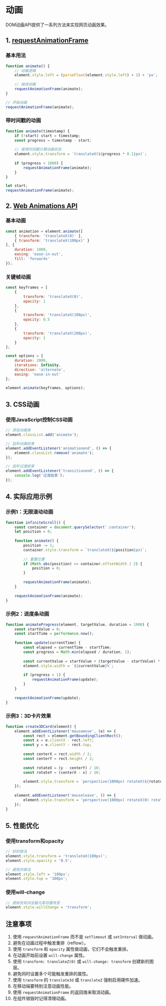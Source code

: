 # 动画

DOM动画API提供了一系列方法来实现网页动画效果。

## 1. [requestAnimationFrame](https://developer.mozilla.org/zh-CN/docs/Web/API/window/requestAnimationFrame)

### 基本用法

```javascript
function animate() {
    // 动画逻辑
    element.style.left = (parseFloat(element.style.left) + 1) + 'px';
    
    // 继续动画
    requestAnimationFrame(animate);
}

// 开始动画
requestAnimationFrame(animate);
```

### 带时间戳的动画

```javascript
function animate(timestamp) {
    if (!start) start = timestamp;
    const progress = timestamp - start;
    
    // 使用时间戳计算动画状态
    element.style.transform = `translateX(${progress * 0.1}px)`;
    
    if (progress < 1000) {
        requestAnimationFrame(animate);
    }
}

let start;
requestAnimationFrame(animate);
```

## 2. [Web Animations API](https://developer.mozilla.org/zh-CN/docs/Web/API/Web_Animations_API)

### 基本动画

```javascript
const animation = element.animate([
    { transform: 'translateX(0)' },
    { transform: 'translateX(100px)' }
], {
    duration: 1000,
    easing: 'ease-in-out',
    fill: 'forwards'
});
```

### 关键帧动画

```javascript
const keyframes = [
    { 
        transform: 'translateX(0)',
        opacity: 1
    },
    { 
        transform: 'translateX(100px)',
        opacity: 0.5
    },
    { 
        transform: 'translateX(200px)',
        opacity: 1
    }
];

const options = {
    duration: 2000,
    iterations: Infinity,
    direction: 'alternate',
    easing: 'ease-in-out'
};

element.animate(keyframes, options);
```

## 3. CSS动画

### 使用JavaScript控制CSS动画

```javascript
// 添加动画类
element.classList.add('animate');

// 监听动画结束
element.addEventListener('animationend', () => {
    element.classList.remove('animate');
});

// 监听过渡结束
element.addEventListener('transitionend', () => {
    console.log('过渡结束');
});
```

## 4. 实际应用示例

### 示例1：无限滚动动画

```javascript
function infiniteScroll() {
    const container = document.querySelector('.container');
    let position = 0;
    
    function animate() {
        position -= 1;
        container.style.transform = `translateX(${position}px)`;
        
        // 重置位置
        if (Math.abs(position) >= container.offsetWidth / 2) {
            position = 0;
        }
        
        requestAnimationFrame(animate);
    }
    
    requestAnimationFrame(animate);
}
```

### 示例2：进度条动画

```javascript
function animateProgress(element, targetValue, duration = 1000) {
    const startValue = 0;
    const startTime = performance.now();
    
    function update(currentTime) {
        const elapsed = currentTime - startTime;
        const progress = Math.min(elapsed / duration, 1);
        
        const currentValue = startValue + (targetValue - startValue) * progress;
        element.style.width = `${currentValue}%`;
        
        if (progress < 1) {
            requestAnimationFrame(update);
        }
    }
    
    requestAnimationFrame(update);
}
```

### 示例3：3D卡片效果

```javascript
function create3DCard(element) {
    element.addEventListener('mousemove', (e) => {
        const rect = element.getBoundingClientRect();
        const x = e.clientX - rect.left;
        const y = e.clientY - rect.top;
        
        const centerX = rect.width / 2;
        const centerY = rect.height / 2;
        
        const rotateX = (y - centerY) / 10;
        const rotateY = (centerX - x) / 10;
        
        element.style.transform = `perspective(1000px) rotateX(${rotateX}deg) rotateY(${rotateY}deg)`;
    });
    
    element.addEventListener('mouseleave', () => {
        element.style.transform = 'perspective(1000px) rotateX(0) rotateY(0)';
    });
}
```

## 5. 性能优化

### 使用transform和opacity

```javascript
// 好的做法
element.style.transform = 'translateX(100px)';
element.style.opacity = '0.5';

// 避免的做法
element.style.left = '100px';
element.style.top = '100px';
```

### 使用will-change

```javascript
// 提前告知浏览器元素将要改变
element.style.willChange = 'transform';
```

## 注意事项

1. 使用 `requestAnimationFrame` 而不是 `setTimeout` 或 `setInterval` 做动画。
2. 避免在动画过程中触发重排（reflow）。
3. 使用 `transform` 和 `opacity` 属性做动画，它们不会触发重排。
4. 在动画开始前设置 `will-change` 属性。
5. 使用 `transform: translateZ(0)` 或 `will-change: transform` 创建新的图层。
6. 避免同时设置多个可能触发重排的属性。
7. 使用 `transform` 的 `translate3d` 或 `translateZ` 强制启用硬件加速。
8. 在移动端要特别注意动画性能。
9. 使用 `requestAnimationFrame` 的返回值来取消动画。
10. 在组件销毁时记得清理动画。
